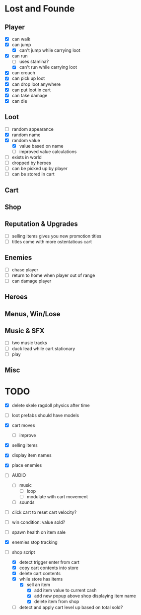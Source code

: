 # Lost and Founde



## Player
- [x] can walk
- [x] can jump
    - [x] can't jump while carrying loot
- [x] can run
    - [ ] uses stamina?
    - [x] can't run while carrying loot
- [x] can crouch
- [x] can pick up loot
- [x] can drop loot anywhere
- [x] can put loot in cart
- [x] can take damage
- [x] can die

## Loot
- [ ] random appearance
- [x] random name
- [x] random value
    - [x] value based on name
    - [ ] improved value calculations
- [ ] exists in world
- [ ] dropped by heroes
- [ ] can be picked up by player
- [ ] can be stored in cart

## Cart

## Shop

## Reputation & Upgrades
- [ ] selling items gives you new promotion titles
- [ ] titles come with more ostentatious cart

## Enemies
- [ ] chase player
- [ ] return to home when player out of range
- [ ] can damage player

## Heroes

## Menus, Win/Lose

## Music & SFX
- [ ] two music tracks
- [ ] duck lead while cart stationary
- [ ] play 

## Misc



# TODO

- [x] delete skele ragdoll physics after time
- [ ] loot prefabs should have models
- [x] cart moves
    - [ ] improve
- [x] selling items
- [x] display item names
- [x] place enemies
- [ ] AUDIO
    - [ ] music
        - [ ] loop
        - [ ] modulate with cart movement
    - [ ] sounds
- [ ] click cart to reset cart velocity?
- [ ] win condition: value sold?
- [ ] spawn health on item sale
- [x] enemies stop tracking



- [ ] shop script
    - [x] detect trigger enter from cart
    - [x] copy cart contents into store
    - [x] delete cart contents
    - [x] while store has items
        - [x] sell an item
            - [x] add item value to current cash
            - [x] add new popup above shop displaying item name
            - [x] delete item from shop
    - [ ] detect and apply cart level up based on total sold?